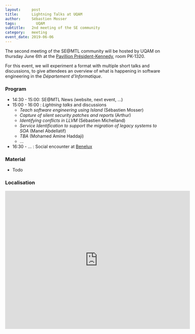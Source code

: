```yaml
---
layout:     post
title:      Lightning Talks at UQAM
author:     Sébastien Mosser
tags: 		  UQAM
subtitle:  	2nd meeting of the SE community
category:   meeting
event_date: 2019-06-06
---
```


The second meeting of the SE@MTL community will be hosted by UQAM on thursday June 6th at the [Pavillion Président-Kennedy](https://goo.gl/maps/LZCWb1zNiUon78dP9), room PK-1320.

For this event, we will experiment a format with multiple short talks and discussions, to give attendees an overview of what is happening in software engineering in the _Département d'Informatique_.

### Program

  - 14:30 - 15:00: SE@MTL News (website, next event, ...)
  - 15:00 - 16:00 : _Lightning talks_ and discussions
    - _Teach software engineering using Island_ (Sébastien Mosser)
    - _Capture of silent security patches and reports_ (Arthur)
    - _Identifying conflicts in LLVM_ (Sébastien Michelland)
    - _Service Identification to support the migration of legacy systems to SOA_ (Manel Abdellatif)
    - _TBA_ (Mohamed Amine Haddaji)
    - ...
  - 16:30 - ... : Social encounter at [Benelux](https://goo.gl/maps/L4eQBE9fCq4xoZbF6)

### Material

  - Todo

### Localisation

<iframe align="center" src="https://www.google.com/maps/embed?pb=!1m18!1m12!1m3!1d1398.0285145354565!2d-73.56966194178148!3d45.50893059477532!2m3!1f0!2f0!3f0!3m2!1i1024!2i768!4f13.1!3m3!1m2!1s0x4cc91a4ed38de739%3A0xa1f8ad3e0c7a56d2!2sPavillon+President-Kennedy!5e0!3m2!1sen!2sca!4v1557956540140!5m2!1sen!2sca" width="600" height="450" frameborder="0" style="border:0" allowfullscreen></iframe>

